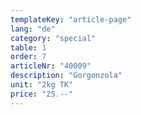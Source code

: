 ```yaml
---
templateKey: "article-page"
lang: "de"
category: "special"
table: 1
order: 7    
articleNr: "40009"
description: "Gorgonzola"
unit: "2kg TK"
price: "25.--"
---
```

